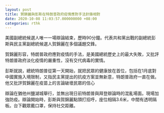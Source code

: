 ```yaml
---
layout: post
title: 賀錦麗與彭斯在特朗普政府疫情應對手法針鋒相對
date: 2020-10-08 11:03:57.000000000 +08:00
categories: rthk
---
```


美國副總統候選人唯一一場辯論結束，歷時90分鐘。代表共和黨出戰的副總統彭斯與民主黨副總統候選人賀錦麗在多個議題交鋒。

賀錦麗形容，特朗普政府應對疫情的手法，是美國總統歷史上的最大失敗，又批評特朗普政府淡化疫情的嚴重性，沒有交代病毒的實情。

彭斯就說，總統特朗普從第一天開始，就把民眾的健康放在首位，包括在1月底對中國實施入境限制，又指民主黨提出的抗疫方案並無新意，特朗普政府一直在做。他又批評賀錦麗在疫苗上的言論破壞民眾的信心

辯論在猶他州鹽湖城舉行，並無出現日前特朗普與拜登辯論時的混亂場面。現場加強防疫。辯論開始時，彭斯與賀錦麗點頭打招呼，座位相隔3.6米，中間有透明隔板。台下觀眾戴口罩，保持社交距離。
